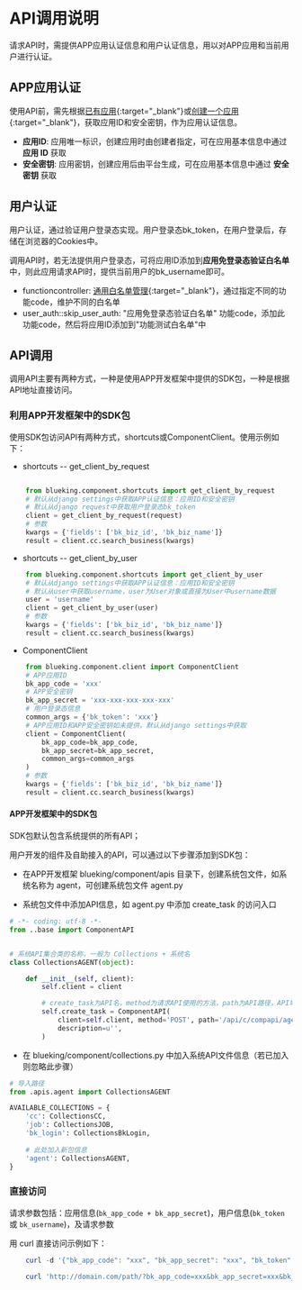 # API调用说明

请求API时，需提供APP应用认证信息和用户认证信息，用以对APP应用和当前用户进行认证。

## APP应用认证
使用API前，需先根据[已有应用](/app/list/){:target="_blank"}或[创建一个应用](/app/create/){:target="_blank"}，获取应用ID和安全密钥，作为应用认证信息。

- **应用ID**: 应用唯一标识，创建应用时由创建者指定，可在应用基本信息中通过 **应用 ID** 获取
- **安全密钥**: 应用密钥，创建应用后由平台生成，可在应用基本信息中通过 **安全密钥** 获取

## 用户认证
用户认证，通过验证用户登录态实现。用户登录态bk_token，在用户登录后，存储在浏览器的Cookies中。

调用API时，若无法提供用户登录态，可将应用ID添加到**应用免登录态验证白名单**中，则此应用请求API时，提供当前用户的bk_username即可。

- functioncontroller: [通用白名单管理](/admin/bkcore/functioncontroller/){:target="_blank"}，通过指定不同的功能code，维护不同的白名单
- user_auth::skip_user_auth: "应用免登录态验证白名单" 功能code，添加此功能code，然后将应用ID添加到"功能测试白名单"中

## API调用

调用API主要有两种方式，一种是使用APP开发框架中提供的SDK包，一种是根据API地址直接访问。

### 利用APP开发框架中的SDK包

使用SDK包访问API有两种方式，shortcuts或ComponentClient。使用示例如下：

- shortcuts -- get_client_by_request
```python

    from blueking.component.shortcuts import get_client_by_request
    # 默认从django settings中获取APP认证信息：应用ID和安全密钥
    # 默认从django request中获取用户登录态bk_token
    client = get_client_by_request(request)
    # 参数
    kwargs = {'fields': ['bk_biz_id', 'bk_biz_name']}
    result = client.cc.search_business(kwargs)
```

- shortcuts -- get_client_by_user
```python
    from blueking.component.shortcuts import get_client_by_user
    # 默认从django settings中获取APP认证信息：应用ID和安全密钥
    # 默认从user中获取username，user为User对象或直接为User中username数据
    user = 'username'
    client = get_client_by_user(user)
    # 参数
    kwargs = {'fields': ['bk_biz_id', 'bk_biz_name']}
    result = client.cc.search_business(kwargs)
```

- ComponentClient
```python
    from blueking.component.client import ComponentClient
    # APP应用ID
    bk_app_code = 'xxx' 
    # APP安全密钥
    bk_app_secret = 'xxx-xxx-xxx-xxx-xxx' 
    # 用户登录态信息
    common_args = {'bk_token': 'xxx'}
    # APP应用ID和APP安全密钥如未提供，默认从django settings中获取
    client = ComponentClient(
        bk_app_code=bk_app_code, 
        bk_app_secret=bk_app_secret, 
        common_args=common_args
    )
    # 参数
    kwargs = {'fields': ['bk_biz_id', 'bk_biz_name']}
    result = client.cc.search_business(kwargs)
```

#### APP开发框架中的SDK包

SDK包默认包含系统提供的所有API；

用户开发的组件及自助接入的API，可以通过以下步骤添加到SDK包：

- 在APP开发框架 blueking/component/apis 目录下，创建系统包文件，如系统名称为 agent，可创建系统包文件 agent.py

- 系统包文件中添加API信息，如 agent.py 中添加 create_task 的访问入口

```python
# -*- coding: utf-8 -*-
from ..base import ComponentAPI


# 系统API集合类的名称，一般为 Collections + 系统名
class CollectionsAGENT(object):

    def __init__(self, client):
        self.client = client

        # create_task为API名，method为请求API使用的方法，path为API路径，API域名为系统默认域名
        self.create_task = ComponentAPI(
            client=self.client, method='POST', path='/api/c/compapi/agent/create_task/',
            description=u'',
        )
```

- 在 blueking/component/collections.py 中加入系统API文件信息（若已加入则忽略此步骤）

```python
# 导入路径
from .apis.agent import CollectionsAGENT 

AVAILABLE_COLLECTIONS = {
    'cc': CollectionsCC,
    'job': CollectionsJOB,
    'bk_login': CollectionsBkLogin,
    
    # 此处加入新包信息
    'agent': CollectionsAGENT,
}
```


### 直接访问

请求参数包括：应用信息(`bk_app_code + bk_app_secret`)，用户信息(`bk_token` 或 `bk_username`)，及请求参数

用 curl 直接访问示例如下：

```powershell
    curl -d '{"bk_app_code": "xxx", "bk_app_secret": "xxx", "bk_token": "xxx", "bk_biz_id": 1}' 'http://domain.com/path/'

    curl 'http://domain.com/path/?bk_app_code=xxx&bk_app_secret=xxx&bk_token=xxx&bk_biz_id=1'   # 数据需urlencode编码

```
